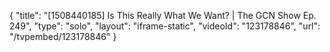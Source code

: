 {
    "title": "[1508440185] Is This Really What We Want? | The GCN Show Ep. 249",
    "type": "solo",
    "layout": "iframe-static",
    "videoId": "123178846",
    "url": "\/tvpembed\/123178846"
}